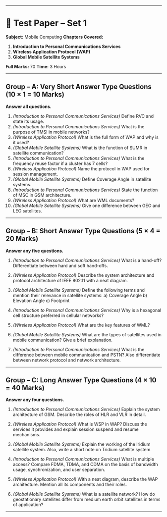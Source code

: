 
---

# 📘 Test Paper – Set 1

**Subject:** Mobile Computing
**Chapters Covered:**

1. **Introduction to Personal Communications Services**
2. **Wireless Application Protocol (WAP)**
3. **Global Mobile Satellite Systems**

**Full Marks:** 70
**Time:** 3 Hours

---

## **Group – A: Very Short Answer Type Questions (10 × 1 = 10 Marks)**

**Answer all questions.**

1. *(Introduction to Personal Communications Services)*
   Define RVC and state its usage.
2. *(Introduction to Personal Communications Services)*
   What is the purpose of TMSI in mobile networks?
3. *(Wireless Application Protocol)*
   What is the full form of WAP and why is it used?
4. *(Global Mobile Satellite Systems)*
   What is the function of SUMR in satellite communication?
5. *(Introduction to Personal Communications Services)*
   What is the frequency reuse factor if a cluster has 7 cells?
6. *(Wireless Application Protocol)*
   Name the protocol in WAP used for session management.
7. *(Global Mobile Satellite Systems)*
   Define Coverage Angle in satellite systems.
8. *(Introduction to Personal Communications Services)*
   State the function of MSC in GSM architecture.
9. *(Wireless Application Protocol)*
   What are WML documents?
10. *(Global Mobile Satellite Systems)*
    Give one difference between GEO and LEO satellites.

---

## **Group – B: Short Answer Type Questions (5 × 4 = 20 Marks)**

**Answer any five questions.**

1. *(Introduction to Personal Communications Services)*
   What is a hand-off? Differentiate between hard and soft hand-offs.

2. *(Wireless Application Protocol)*
   Describe the system architecture and protocol architecture of IEEE 802.11 with a neat diagram.

3. *(Global Mobile Satellite Systems)*
   Define the following terms and mention their relevance in satellite systems:
   a) Coverage Angle
   b) Elevation Angle
   c) Footprint

4. *(Introduction to Personal Communications Services)*
   Why is a hexagonal cell structure preferred in cellular networks?

5. *(Wireless Application Protocol)*
   What are the key features of WML?

6. *(Global Mobile Satellite Systems)*
   What are the types of satellites used in mobile communication? Give a brief explanation.

7. *(Introduction to Personal Communications Services)*
   What is the difference between mobile communication and PSTN? Also differentiate between network protocol and network architecture.

---

## **Group – C: Long Answer Type Questions (4 × 10 = 40 Marks)**

**Answer any four questions.**

1. *(Introduction to Personal Communications Services)*
   Explain the system architecture of GSM. Describe the roles of HLR and VLR in detail.

2. *(Wireless Application Protocol)*
   What is WSP in WAP? Discuss the services it provides and explain session suspend and resume mechanisms.

3. *(Global Mobile Satellite Systems)*
   Explain the working of the Iridium satellite system. Also, write a short note on Tridium satellite system.

4. *(Introduction to Personal Communications Services)*
   What is multiple access? Compare FDMA, TDMA, and CDMA on the basis of bandwidth usage, synchronization, and user separation.

5. *(Wireless Application Protocol)*
   With a neat diagram, describe the WAP architecture. Mention all its components and their roles.

6. *(Global Mobile Satellite Systems)*
   What is a satellite network? How do geostationary satellites differ from medium earth orbit satellites in terms of application?

---

